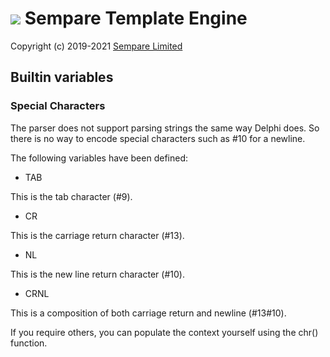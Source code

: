 # ![](../images/sempare-logo-45px.png) Sempare Template Engine

Copyright (c) 2019-2021 [Sempare Limited](http://www.sempare.ltd)

## Builtin variables

### Special Characters

The parser does not support parsing strings the same way Delphi does. So there is no way to encode special characters such as #10 for a newline.

The following variables have been defined:

- TAB

This is the tab character (#9).

- CR

This is the carriage return character (#13).

- NL

This is the new line return character (#10).

- CRNL

This is a composition of both carriage return and newline (#13#10).

If you require others, you can populate the context yourself using the chr() function.